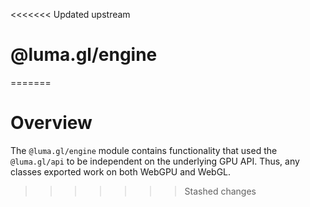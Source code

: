 <<<<<<< Updated upstream
# @luma.gl/engine
=======
# Overview

The `@luma.gl/engine` module contains functionality that used the `@luma.gl/api`
to be independent on the underlying GPU API. Thus, any classes exported work on 
both WebGPU and WebGL.
>>>>>>> Stashed changes
